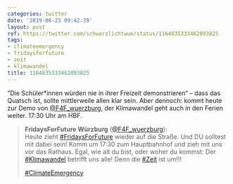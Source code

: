 ```yaml
---
categories: twitter
date: '2019-08-23 09:42:39'
layout: post
ref: https://twitter.com/schwarzlichtwue/status/1164835333462093825
tags:
- climateemergency
- fridaysforfuture
- zeit
- klimawandel
title: 1164835333462093825
---
```

”Die Schüler\*innen würden nie in ihrer Freizeit demonstrieren“ – dass das Quatsch ist, sollte mittlerweile allen klar sein. Aber dennoch: kommt heute zur Demo von [@F4F_wuerzburg](https://twitter.com/F4F_wuerzburg), der Klimawandel geht auch in den Ferien weiter. 17:30 Uhr am HBF.
> <b>FridaysForFuture Würzburg</b> ([@F4F_wuerzburg](https://twitter.com/F4F_wuerzburg)):  
>Heute zieht [#FridaysForFuture](/t/fridaysforfuture) wieder auf die Straße. Und DU solltest mit dabei sein! Komm um 17:30 zum Hauptbahnhof und zieh mit uns vor das Rathaus. Egal, wie alt du bist, oder woher du kommst: Der [#Klimawandel](/t/klimawandel) betrifft uns alle! Denn die [#Zeit](/t/zeit) ist um!!!  
>  
>[#ClimateEmergency](/t/climateemergency)   

